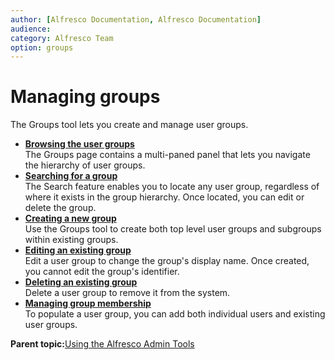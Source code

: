 ```yaml
---
author: [Alfresco Documentation, Alfresco Documentation]
audience: 
category: Alfresco Team
option: groups
---
```


# Managing groups

The Groups tool lets you create and manage user groups.

-   **[Browsing the user groups](../tasks/admintools-group-browse.md)**  
The Groups page contains a multi-paned panel that lets you navigate the hierarchy of user groups.
-   **[Searching for a group](../tasks/admintools-group-search.md)**  
The Search feature enables you to locate any user group, regardless of where it exists in the group hierarchy. Once located, you can edit or delete the group.
-   **[Creating a new group](../tasks/admintools-group-new.md)**  
Use the Groups tool to create both top level user groups and subgroups within existing groups.
-   **[Editing an existing group](../tasks/admintools-group-edit.md)**  
Edit a user group to change the group's display name. Once created, you cannot edit the group's identifier.
-   **[Deleting an existing group](../tasks/admintools-group-delete.md)**  
Delete a user group to remove it from the system.
-   **[Managing group membership](../tasks/admintools-group-membership.md)**  
To populate a user group, you can add both individual users and existing user groups.

**Parent topic:**[Using the Alfresco Admin Tools](../concepts/admintools.md)

